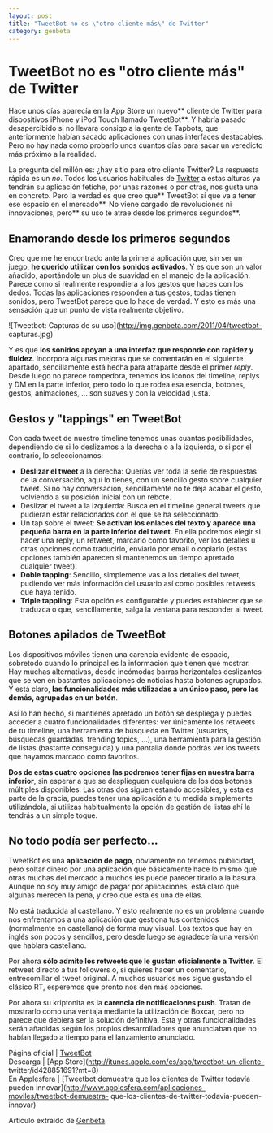 ```yaml
---
layout: post
title: "TweetBot no es \"otro cliente más\" de Twitter"
category: genbeta
---
```


# TweetBot no es "otro cliente más" de Twitter

Hace unos días aparecía en la App Store un nuevo** cliente de Twitter para
dispositivos iPhone y iPod Touch llamado TweetBot**. Y habría pasado
desapercibido si no llevara consigo a la gente de Tapbots, que anteriormente
habían sacado aplicaciones con unas interfaces destacables. Pero no hay nada
como probarlo unos cuantos días para sacar un veredicto más próximo a la
realidad.

La pregunta del millón es: ¿hay sitio para otro cliente Twitter? La respuesta
rápida es un _no_. Todos los usuarios habituales de
[Twitter](http://www.genbeta.com/productos/plataformas-de-blogs/twitter) a
estas alturas ya tendrán su aplicación fetiche, por unas razones o por otras,
nos gusta una en concreto. Pero la verdad es que creo que** TweetBot sí que va
a tener ese espacio en el mercado**. No viene cargado de revoluciones ni
innovaciones, pero** su uso te atrae desde los primeros segundos**.  
  

## Enamorando desde los primeros segundos

  
Creo que me he encontrado ante la primera aplicación que, sin ser un juego,
**he querido utilizar con los sonidos activados**. Y es que son un valor
añadido, aportándole un plus de suavidad en el manejo de la aplicación. Parece
como si realmente respondiera a los gestos que haces con los dedos. Todas las
aplicaciones responden a tus gestos, todas tienen sonidos, pero TweetBot
parece que lo hace de verdad. Y esto es más una sensación que un punto de
vista realmente objetivo.

![Tweetbot: Capturas de su uso](http://img.genbeta.com/2011/04/tweetbot-
capturas.jpg)

Y es que **los sonidos apoyan a una interfaz que responde con rapidez y
fluidez**. Incorpora algunas mejoras que se comentarán en el siguiente
apartado, sencillamente está hecha para atraparte desde el primer _reply_.
Desde luego no parece rompedora, tenemos los iconos del timeline, replys y DM
en la parte inferior, pero todo lo que rodea esa esencia, botones, gestos,
animaciones, ... son suaves y con la velocidad justa.

## Gestos y "tappings" en TweetBot

  
Con cada tweet de nuestro timeline tenemos unas cuantas posibilidades,
dependiendo de si lo deslizamos a la derecha o a la izquierda, o si por el
contrario, lo seleccionamos:

  * **Deslizar el tweet** a la derecha: Querías ver toda la serie de respuestas de la conversación, aquí lo tienes, con un sencillo gesto sobre cualquier tweet. Si no hay conversación, sencillamente no te deja acabar el gesto, volviendo a su posición inicial con un rebote.
  * Deslizar el tweet a la izquierda: Busca en el timeline general tweets que pudieran estar relacionados con el que se ha seleccionado.
  * Un tap sobre el tweet: **Se activan los enlaces del texto y aparece una pequeña barra en la parte inferior del tweet**. En ella podremos elegir si hacer una reply, un retweet, marcarlo como favorito, ver los detalles u otras opciones como traducirlo, enviarlo por email o copiarlo (estas opciones también aparecen si mantenemos un tiempo apretado cualquier tweet).
  * **Doble tapping**: Sencillo, simplemente vas a los detalles del tweet, pudiendo ver más información del usuario así como posibles retweets que haya tenido.
  * **Triple tappling**: Esta opción es configurable y puedes establecer que se traduzca o que, sencillamente, salga la ventana para responder al tweet.

## Botones apilados de TweetBot

  
Los dispositivos móviles tienen una carencia evidente de espacio, sobretodo
cuando lo principal es la información que tienen que mostrar. Hay muchas
alternativas, desde incómodas barras horizontales deslizantes que se ven en
bastantes aplicaciones de noticias hasta botones agrupados. Y está claro,
**las funcionalidades más utilizadas a un único paso, pero las demás,
agrupadas en un botón**.

Así lo han hecho, si mantienes apretado un botón se despliega y puedes acceder
a cuatro funcionalidades diferentes: ver únicamente los retweets de tu
timeline, una herramienta de búsqueda en Twitter (usuarios, búsquedas
guardadas, trending topics, ...), una herramienta para la gestión de listas
(bastante conseguida) y una pantalla donde podrás ver los tweets que hayamos
marcado como favoritos.

**Dos de estas cuatro opciones las podremos tener fijas en nuestra barra inferior**, sin esperar a que se desplieguen cualquiera de los dos botones múltiples disponibles. Las otras dos siguen estando accesibles, y esta es parte de la gracia, puedes tener una aplicación a tu medida simplemente utilizándola, si utilizas habitualmente la opción de gestión de listas ahí la tendrás a un simple toque.

## No todo podía ser perfecto…

  
TweetBot es una **aplicación de pago**, obviamente no tenemos publicidad, pero
soltar dinero por una aplicación que básicamente hace lo mismo que otras
muchas del mercado a muchos les puede parecer tirarlo a la basura. Aunque no
soy muy amigo de pagar por aplicaciones, está claro que algunas merecen la
pena, y creo que esta es una de ellas.

No está traducida al castellano. Y esto realmente no es un problema cuando nos
enfrentamos a una aplicación que gestiona tus contenidos (normalmente en
castellano) de forma muy visual. Los textos que hay en inglés son pocos y
sencillos, pero desde luego se agradecería una versión que hablara castellano.

Por ahora **sólo admite los retweets que le gustan oficialmente a Twitter**.
El retweet directo a tus followers o, si quieres hacer un comentario,
entrecomillar el tweet original. A muchos usuarios nos sigue gustando el
clásico RT, esperemos que pronto nos den más opciones.

Por ahora su kriptonita es la **carencia de notificaciones push**. Tratan de
mostrarlo como una ventaja mediante la utilización de Boxcar, pero no parece
que debiera ser la solución definitiva. Esta y otras funcionalidades serán
añadidas según los propios desarrolladores que anunciaban que no habían
llegado a tiempo para el lanzamiento anunciado.

Página oficial | [TweetBot](http://tapbots.com/software/tweetbot/)  
Descarga | [App Store](http://itunes.apple.com/es/app/tweetbot-un-cliente-
twitter/id428851691?mt=8)  
En Applesfera | [Tweetbot demuestra que los clientes de Twitter todavía pueden
innovar](http://www.applesfera.com/aplicaciones-moviles/tweetbot-demuestra-
que-los-clientes-de-twitter-todavia-pueden-innovar)

Artículo extraído de [Genbeta](http://www.genbeta.com).